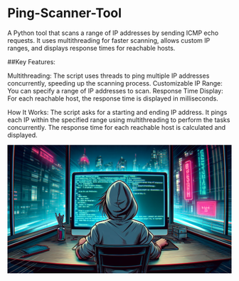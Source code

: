 # Ping-Scanner-Tool
A Python tool that scans a range of IP addresses by sending ICMP echo requests. It uses multithreading for faster scanning, allows custom IP ranges, and displays response times for reachable hosts.

##Key Features:

Multithreading: The script uses threads to ping multiple IP addresses concurrently, speeding up the scanning process.
Customizable IP Range: You can specify a range of IP addresses to scan.
Response Time Display: For each reachable host, the response time is displayed in milliseconds.

How It Works:
The script asks for a starting and ending IP address.
It pings each IP within the specified range using multithreading to perform the tasks concurrently.
The response time for each reachable host is calculated and displayed.

![Multithreaded Ping Scanner Tool](ping_scanner.png)
